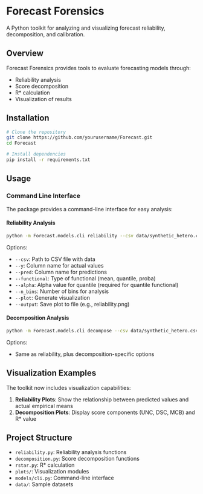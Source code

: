 # Forecast Forensics

A Python toolkit for analyzing and visualizing forecast reliability, decomposition, and calibration.

## Overview

Forecast Forensics provides tools to evaluate forecasting models through:
- Reliability analysis
- Score decomposition
- R* calculation
- Visualization of results

## Installation

```bash
# Clone the repository
git clone https://github.com/yourusername/Forecast.git
cd Forecast

# Install dependencies
pip install -r requirements.txt
```

## Usage

### Command Line Interface

The package provides a command-line interface for easy analysis:

#### Reliability Analysis

```bash
python -m Forecast.models.cli reliability --csv data/synthetic_hetero.csv --y y --pred mean_pred --functional mean --n_bins 20 --plot
```

Options:
- `--csv`: Path to CSV file with data
- `--y`: Column name for actual values
- `--pred`: Column name for predictions
- `--functional`: Type of functional (mean, quantile, proba)
- `--alpha`: Alpha value for quantile (required for quantile functional)
- `--n_bins`: Number of bins for analysis
- `--plot`: Generate visualization
- `--output`: Save plot to file (e.g., reliability.png)

#### Decomposition Analysis

```bash
python -m Forecast.models.cli decompose --csv data/synthetic_hetero.csv --y y --pred mean_pred --functional mean --n_bins 20 --plot
```

Options:
- Same as reliability, plus decomposition-specific options

## Visualization Examples

The toolkit now includes visualization capabilities:

1. **Reliability Plots**: Show the relationship between predicted values and actual empirical means
2. **Decomposition Plots**: Display score components (UNC, DSC, MCB) and R* value

## Project Structure

- `reliability.py`: Reliability analysis functions
- `decomposition.py`: Score decomposition functions
- `rstar.py`: R* calculation
- `plots/`: Visualization modules
- `models/cli.py`: Command-line interface
- `data/`: Sample datasets
